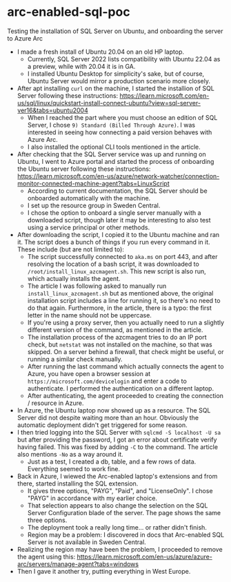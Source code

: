 # arc-enabled-sql-poc
Testing the installation of SQL Server on Ubuntu, and onboarding the server to Azure Arc

* I made a fresh install of Ubuntu 20.04 on an old HP laptop.
  - Currently, SQL Server 2022 lists compatibility with Ubuntu 22.04 as a preview, while with 20.04 it is in GA.
  - I installed Ubuntu Desktop for simplicity's sake, but of course, Ubuntu Server would mirror a production scenario more closely.
* After apt installing `curl` on the machine, I started the installion of SQL Server following these instructions: https://learn.microsoft.com/en-us/sql/linux/quickstart-install-connect-ubuntu?view=sql-server-ver16&tabs=ubuntu2004
  - When I reached the part where you must choose an edition of SQL Server, I chose `9) Standard (Billed Through Azure)`. I was interested in seeing how connecting a paid version behaves with Azure Arc.
  - I also installed the optional CLI tools mentioned in the article.
* After checking that the SQL Server service was up and running on Ubuntu, I went to Azure portal and started the process of onboarding the Ubuntu server following these instructions: https://learn.microsoft.com/en-us/azure/network-watcher/connection-monitor-connected-machine-agent?tabs=LinuxScript
  - According to current documentation, the SQL Server should be onboarded automatically with the machine.
  - I set up the resource group in Sweden Central.
  - I chose the option to onboard a single server manually with a downloaded script, though later it may be interesting to also test using a service principal or other methods.
* After downloading the script, I copied it to the Ubuntu machine and ran it. The script does a bunch of things if you run every command in it. These include (but are not limited to):
  - The script successfully connected to `aka.ms` on port 443, and after resolving the location of a bash script, it was downloaded to `/root/install_linux_azcmagent.sh`. This new script is also run, which actually installs the agent.
  - The article I was following asked to manually run `install_linux_azcmagent.sh` but as mentioned above, the original installation script includes a line for running it, so there's no need to do that again. Furthermore, in the article, there is a typo: the first letter in the name should not be uppercase.
  - If you're using a proxy server, then you actually need to run a slightly different version of the command, as mentioned in the article.
  - The installation process of the azcmagent tries to do an IP port check, but `netstat` was not installed on the machine, so that was skipped. On a server behind a firewall, that check might be useful, or running a similar check manually.
  - After running the last command which actually connects the agent to Azure, you have open a browser session at `https://microsoft.com/devicelogin` and enter a code to authenticate. I performed the authentication on a different laptop.
  - After authenticating, the agent proceeded to creating the connection / resource in Azure.
* In Azure, the Ubuntu laptop now showed up as a resource. The SQL Server did not despite waiting more than an hour. Obviously the automatic deployment didn't get triggered for some reason.
* I then tried logging into the SQL Server with `sqlcmd -S localhost -U sa` but after providing the password, I got an error about certificate verify having failed. This was fixed by adding `-C` to the command. The article also mentions `-No` as a way around it.
  - Just as a test, I created a db, table, and a few rows of data. Everything seemed to work fine.
* Back in Azure, I wiewed the Arc-enabled laptop's extensions and from there, started installing the SQL extension.
  - It gives three options, "PAYG", "Paid", and "LicenseOnly". I chose "PAYG" in accordance with my earlier choice.
  - That selection appears to also change the selection on the SQL Server Configuration blade of the server. The page shows the same three options.
  - The deployment took a really long time... or rather didn't finish.
  - Region may be a problem: I discovered in docs that Arc-enabled SQL Server is not available in Sweden Central.
* Realizing the region may have been the problem, I proceeded to remove the agent using this: https://learn.microsoft.com/en-us/azure/azure-arc/servers/manage-agent?tabs=windows
* Then I gave it another try, putting everything in West Europe.
